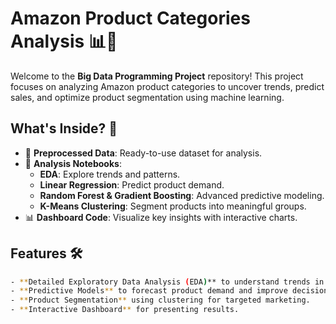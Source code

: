 # **Amazon Product Categories Analysis** 📊🛒

Welcome to the **Big Data Programming Project** repository! This project focuses on analyzing Amazon product categories to uncover trends, predict sales, and optimize product segmentation using machine learning.

## **What's Inside?** 🎯
- 📂 **Preprocessed Data**: Ready-to-use dataset for analysis.
- 📓 **Analysis Notebooks**:
  - **EDA**: Explore trends and patterns.
  - **Linear Regression**: Predict product demand.
  - **Random Forest & Gradient Boosting**: Advanced predictive modeling.
  - **K-Means Clustering**: Segment products into meaningful groups.
- 📊 **Dashboard Code**: Visualize key insights with interactive charts.

## **Features** 🛠️
```bash
- **Detailed Exploratory Data Analysis (EDA)** to understand trends in prices, discounts, and sales.
- **Predictive Models** to forecast product demand and improve decision-making.
- **Product Segmentation** using clustering for targeted marketing.
- **Interactive Dashboard** for presenting results.

